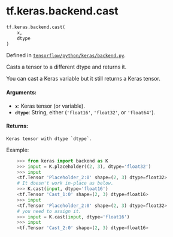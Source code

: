 <div itemscope itemtype="http://developers.google.com/ReferenceObject">
<meta itemprop="name" content="tf.keras.backend.cast" />
<meta itemprop="path" content="Stable" />
</div>

# tf.keras.backend.cast

``` python
tf.keras.backend.cast(
    x,
    dtype
)
```



Defined in [`tensorflow/python/keras/backend.py`](/code/stable/tensorflow/python/keras/backend.py).

Casts a tensor to a different dtype and returns it.

You can cast a Keras variable but it still returns a Keras tensor.

#### Arguments:

* <b>`x`</b>: Keras tensor (or variable).
* <b>`dtype`</b>: String, either (`'float16'`, `'float32'`, or `'float64'`).


#### Returns:

    Keras tensor with dtype `dtype`.

Example:
```python
    >>> from keras import backend as K
    >>> input = K.placeholder((2, 3), dtype='float32')
    >>> input
    <tf.Tensor 'Placeholder_2:0' shape=(2, 3) dtype=float32>
    # It doesn't work in-place as below.
    >>> K.cast(input, dtype='float16')
    <tf.Tensor 'Cast_1:0' shape=(2, 3) dtype=float16>
    >>> input
    <tf.Tensor 'Placeholder_2:0' shape=(2, 3) dtype=float32>
    # you need to assign it.
    >>> input = K.cast(input, dtype='float16')
    >>> input
    <tf.Tensor 'Cast_2:0' shape=(2, 3) dtype=float16>
```